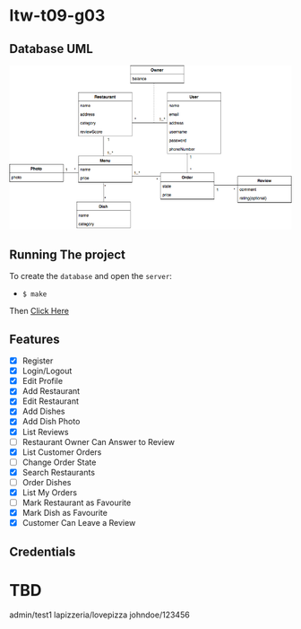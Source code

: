 # ltw-t09-g03

## Database UML

![DatabaseUML](docs/images/DatabaseUML3.png)


## Running The project
 
To create the `database` and open the `server`:

- `$ make` 

Then [Click Here](http://localhost:5500/)

## Features

- [x] Register
- [x] Login/Logout
- [x] Edit Profile
- [x] Add Restaurant
- [x] Edit Restaurant
- [x] Add Dishes
- [x] Add Dish Photo
- [x] List Reviews
- [ ] Restaurant Owner Can Answer to Review
- [x] List Customer Orders
- [ ] Change Order State
- [x] Search Restaurants
- [ ] Order Dishes
- [x] List My Orders
- [ ] Mark Restaurant as Favourite
- [x] Mark Dish as Favourite
- [x] Customer Can Leave a Review

## Credentials

# TBD
admin/test1
lapizzeria/lovepizza
johndoe/123456

